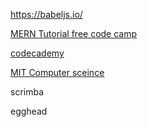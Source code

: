 https://babeljs.io/


[MERN Tutorial free code camp]( [www.youtube.com/watch?time_continue=1&v=7CqJlxBYj-M](www.youtube.com/watch?time_continue=1&v=7CqJlxBYj-M))

[codecademy](www.codecademy.com)


[MIT Computer sceince](https://ocw.mit.edu/courses/#electrical-engineering-and-computer-science)

scrimba

egghead
